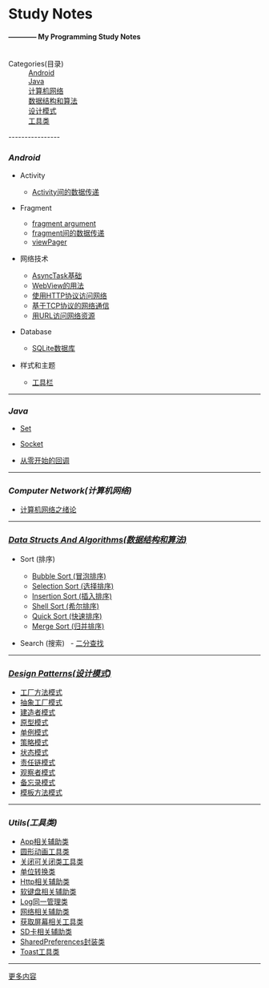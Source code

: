 # Study Notes
#### ———— My Programming Study Notes
 <dl>
    <dt>Categories(目录)</dt>
    <dd><a href="#Android">Android</a></dd>
    <dd><a href="#Java">Java</a></dd>
    <dd><a href="#ComputerNetwork">计算机网络</a></dd>
    <dd><a href="#DataStructsAndAlgorithms">数据结构和算法</a></dd>
    <dd><a href="#DesignPatterns">设计模式</a></dd>
    <dd><a href="#Utils">工具类</a></dd>
 </dl>
----------------

### <i id="Android">Android</i>

+ Activity

  - [Activity间的数据传递](https://github.com/InnoFang/IFNote/blob/master/Android/Activity/Activity%E9%97%B4%E7%9A%84%E6%95%B0%E6%8D%AE%E4%BC%A0%E9%80%92.md)

+ Fragment

  - [fragment argument](https://github.com/InnoFang/IFNote/blob/master/Android/Fragment/fragment%20argument.md)
  - [fragment间的数据传递](https://github.com/InnoFang/IFNote/blob/master/Android/Fragment/fragment%E9%97%B4%E7%9A%84%E6%95%B0%E6%8D%AE%E4%BC%A0%E9%80%92.md)
  - [viewPager](https://github.com/InnoFang/IFNote/blob/master/Android/Fragment/viewPager.md)

+ 网络技术

  - [AsyncTask基础](https://github.com/InnoFang/IFNote/blob/master/Android/%E7%BD%91%E7%BB%9C%E6%8A%80%E6%9C%AF/AsyncTask%E5%9F%BA%E7%A1%80.md)
  - [WebView的用法](https://github.com/InnoFang/IFNote/blob/master/Android/%E7%BD%91%E7%BB%9C%E6%8A%80%E6%9C%AF/WebView%E7%9A%84%E7%94%A8%E6%B3%95.md)
  - [使用HTTP协议访问网络](https://github.com/InnoFang/IFNote/blob/master/Android/%E7%BD%91%E7%BB%9C%E6%8A%80%E6%9C%AF/%E4%BD%BF%E7%94%A8HTTP%E5%8D%8F%E8%AE%AE%E8%AE%BF%E9%97%AE%E7%BD%91%E7%BB%9C.md)
  - [基于TCP协议的网络通信](https://github.com/InnoFang/IFNote/blob/master/Android/%E7%BD%91%E7%BB%9C%E6%8A%80%E6%9C%AF/%E5%9F%BA%E4%BA%8ETCP%E5%8D%8F%E8%AE%AE%E7%9A%84%E7%BD%91%E7%BB%9C%E9%80%9A%E4%BF%A1.md)
  - [用URL访问网络资源](https://github.com/InnoFang/IFNote/blob/master/Android/%E7%BD%91%E7%BB%9C%E6%8A%80%E6%9C%AF/%E7%94%A8URL%E8%AE%BF%E9%97%AE%E7%BD%91%E7%BB%9C%E8%B5%84%E6%BA%90.md)

+ Database

  - [SQLite数据库](https://innofang.github.io/2017/02/19/SQLite%E7%9A%84%E7%AE%80%E5%8D%95%E5%AE%9E%E7%94%A8/)

+ 样式和主题

  - [工具栏](https://github.com/InnoFang/IFNote/blob/master/Android/%E6%A0%B7%E5%BC%8F%E5%92%8C%E4%B8%BB%E9%A2%98/%E5%B7%A5%E5%85%B7%E6%A0%8F.md)

----------------

### <i id="Java">Java</i>

+ [Set](https://github.com/InnoFang/StudyNotes/blob/master/Java/Set.md)

+ [Socket](https://github.com/InnoFang/StudyNotes/blob/master/Java/Socket.md)

+ [从零开始的回调](https://innofang.github.io/2017/03/08/%E4%BB%8E%E9%9B%B6%E5%BC%80%E5%A7%8B%E7%9A%84%E5%9B%9E%E8%B0%83/)

----------------

### <i id="ComputerNetwork">Computer Network(计算机网络)</i>

 + [计算机网络之绪论](./ComputerNetwork/计算机网络之绪论.md)


----------------

### <a href="https://github.com/InnoFang/Algorithm-Library"><i id="DataStructsAndAlgorithms">Data Structs And Algorithms(数据结构和算法)</i></a>

+ Sort (排序)
  - [Bubble Sort (冒泡排序)](https://github.com/InnoFang/Algorithm-Library/blob/master/src/io/innofang/sort/impl/BubbleSort.java)
  - [Selection Sort (选择排序)](https://github.com/InnoFang/Algorithms/blob/master/src/io/innofang/sort/impl/SelectionSort.java)
  - [Insertion Sort (插入排序)](https://github.com/InnoFang/Algorithms/blob/master/src/io/innofang/sort/impl/InsertionSort.java)
  - [Shell Sort (希尔排序)](https://github.com/InnoFang/Algorithm-Library/blob/master/io/innofang/src/sort/impl/ShellSort.java)
  - [Quick Sort (快速排序)](https://github.com/InnoFang/Algorithm-Library/blob/master/io/innofang/src/sort/impl/QuickSort.java)
  - [Merge Sort (归并排序)](https://github.com/InnoFang/Algorithm-Library/blob/master/io/innofang/src/sort/impl/MergeSort.java)

+ Search (搜索)
  - [二分查找](https://github.com/InnoFang/Algorithm-Library/blob/master/src/io/innofang/search/BinarySearch.java)

----------------

### <a href="https://github.com/InnoFang/DesignPatterns"><i id="DesignPatterns">Design Patterns(设计模式)</i></a>

 + [工厂方法模式](https://github.com/InnoFang/DesignPatterns/tree/master/src/io/innofang/FactoryMethod)
 + [抽象工厂模式](https://github.com/InnoFang/DesignPatterns/tree/master/src/io/innofang/AbstractFactory)
 + [建造者模式](https://github.com/InnoFang/DesignPatterns/tree/master/src/io/innofang/Builder)
 + [原型模式](https://github.com/InnoFang/DesignPatterns/tree/master/src/io/innofang/Prototype)
 + [单例模式](https://github.com/InnoFang/DesignPatterns/tree/master/src/io/innofang/Singleton)
 + [策略模式](https://github.com/InnoFang/DesignPatterns/tree/master/src/io/innofang/Strategy)
 + [状态模式](https://github.com/InnoFang/DesignPatterns/tree/master/src/io/innofang/State)
 + [责任链模式](https://github.com/InnoFang/DesignPatterns/tree/master/src/io/innofang/ChainOfResponsibility)
 + [观察者模式](https://github.com/InnoFang/DesignPatterns/tree/master/src/io/innofang/Observer)
 + [备忘录模式](https://github.com/InnoFang/DesignPatterns/tree/master/out/production/Design%20Patterns/io/innofang/Memento)
 + [模板方法模式](https://github.com/InnoFang/DesignPatterns/tree/master/out/production/Design%20Patterns/io/innofang/TemplateMethod)

----------------
### <i id="Utils">Utils(工具类)</i>

 + [App相关辅助类](https://github.com/InnoFang/StudyNotes/blob/master/Utils/AppUtil.java)
 + [圆形动画工具类](https://github.com/InnoFang/StudyNotes/blob/master/Utils/CircularAnimUtil.java)
 + [关闭可关闭类工具类](https://github.com/InnoFang/StudyNotes/blob/master/Utils/CloseUtil.java)
 + [单位转换类](https://github.com/InnoFang/StudyNotes/blob/master/Utils/DensityUtil.java)
 + [Http相关辅助类](https://github.com/InnoFang/StudyNotes/blob/master/Utils/HttpUtil.java)
 + [软键盘相关辅助类](https://github.com/InnoFang/StudyNotes/blob/master/Utils/KeyBoardUtil.java)
 + [Log同一管理类](https://github.com/InnoFang/StudyNotes/blob/master/Utils/L.java)
 + [网络相关辅助类](https://github.com/InnoFang/StudyNotes/blob/master/Utils/NetUtil.java)
 + [获取屏幕相关工具类](https://github.com/InnoFang/StudyNotes/blob/master/Utils/ScreenUtil.java)
 + [SD卡相关辅助类](https://github.com/InnoFang/StudyNotes/blob/master/Utils/SDCardUtil.java)
 + [SharedPreferences封装类](https://github.com/InnoFang/StudyNotes/blob/master/Utils/SPUtil.java)
 + [Toast工具类](https://github.com/InnoFang/StudyNotes/blob/master/Utils/ToastUtil.java)

---------------

 [更多内容](https://innofang.github.io)
